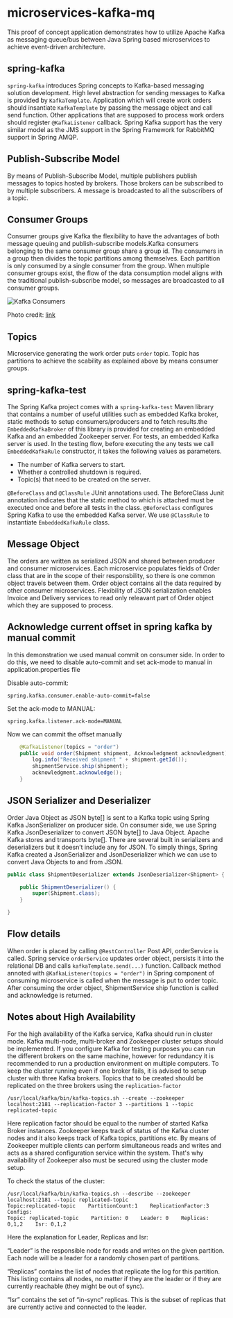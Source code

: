 # microservices-kafka-mq

This proof of concept application demonstrates how to utilize Apache Kafka as messaging queue/bus between Java Spring based microservices to achieve event-driven architecture. 

## spring-kafka

`spring-kafka` introduces Spring concepts to Kafka-based messaging solution development. High level abstraction for sending messages to Kafka is provided by `KafkaTemplate`. Application which will create work orders should insantiate `KafkaTemplate` by passing the message object and call send function. Other applications that are supposed to process work orders should register `@KafkaListener` callback. Spring Kafka support has the very similar model as the JMS support in the Spring Framework for RabbitMQ support in Spring AMQP.


## Publish-Subscribe Model
By means of Publish-Subscribe Model, multiple publishers publish messages to topics hosted by brokers. Those brokers can be subscribed to by multiple subscribers. A message is broadcasted to all the subscribers of a topic.

## Consumer Groups
Consumer groups give Kafka the flexibility to have the advantages of both message queuing and publish-subscribe models.Kafka consumers belonging to the same consumer group share a group id. The consumers in a group then divides the topic partitions among themselves. Each partition is only consumed by a single consumer from the group. When multiple consumer groups exist, the flow of the data consumption model aligns with the traditional publish-subscribe model, so messages are broadcasted to all consumer groups.

![Kafka Consumers](https://forum.huawei.com/enterprise/en/data/attachment/forum/201907/27/155302nzdauhnw1qdih001.png?image.png "Overall Architecture")

Photo credit: [link](https://forum.huawei.com/enterprise/en/profile/2966821?type=posts)

## Topics
Microservice generating the work order puts `order` topic. Topic has partitions to achieve the scability as explained above by means consumer groups.

## spring-kafka-test
The Spring Kafka project comes with a `spring-kafka-test` Maven library that contains a number of useful utilities such as 
embedded Kafka broker, static methods to setup consumers/producers and to fetch results.the `EmbeddedKafkaBroker` of this library is provided for creating an embedded Kafka and an embedded Zookeeper server. For tests, an embedded Kafka server is used. In the testing flow, before executing the any tests we call `EmbeddedKafkaRule` constructor, it takes the following values as parameters.

- The number of Kafka servers to start.
- Whether a controlled shutdown is required.
- Topic(s) that need to be created on the server.

`@BeforeClass` and `@ClassRule` JUnit annotations used. The BeforeClass Junit annotation indicates that the static method to which is attached must be executed once and before all tests in the class. `@BeforeClass` configures Spring Kafka to use the embedded Kafka server. We use `@ClassRule` to instantiate `EmbeddedKafkaRule` class.

## Message Object
The orders are written as serialized JSON and shared  between producer and consumer microservices. Each microservice populates fields of Order class that are in the scope of their responsbility, so there is one common object travels between them. Order object  contains all the data required by other consumer microservices. Flexibility of JSON serialization enables Invoice and Delivery services to read only releavant part of Order object which they are supposed to process.

## Acknowledge current offset in spring kafka by manual commit
In this demonstration we used manual commit on consumer side. In order to do this, we need to disable auto-commit and set ack-mode to manual in application.properties file 

Disable auto-commit:

`spring.kafka.consumer.enable-auto-commit=false`

Set the ack-mode to MANUAL:

`spring.kafka.listener.ack-mode=MANUAL`


Now we can commit the offset manually

```java
	@KafkaListener(topics = "order")
	public void order(Shipment shipment, Acknowledgment acknowledgment) {
		log.info("Received shipment " + shipment.getId());
		shipmentService.ship(shipment);
		acknowledgment.acknowledge();
	}

```
## JSON Serializer and Deserializer
Order Java Object as JSON byte[] is sent to a Kafka topic using Spring Kafka JsonSerializer on producer side. On consumer side, we use Spring Kafka JsonDeserializer to convert JSON byte[] to Java Object. Apache Kafka stores and transports byte[]. There are several built in serializers and deserializers but it doesn’t include any for JSON. To simply things, Spring Kafka created a JsonSerializer and JsonDeserializer which we can use to convert Java Objects to and from JSON.

```java
public class ShipmentDeserializer extends JsonDeserializer<Shipment> {

	public ShipmentDeserializer() {
		super(Shipment.class);
	}

}
```

## Flow details
When order is placed by calling `@RestController` Post API, orderService is called. Spring service `orderService` updates order object, persists it into the relational DB and calls `kafkaTemplate.send(...)` function. Callback method annoted with `@KafkaListener(topics = "order")` in Spring component of consuming microservice is called when the message is put to order topic. After consuming the order object, ShipmentService ship function is called and acknowledge is returned. 

## Notes about High Availability
For the high availability of the Kafka service, Kafka should run in cluster mode. Kafka multi-node, multi-broker and Zookeeper cluster setups should be implemented. If you configure Kafka for testing purposes you can run the different brokers on the same machine, however for redundancy it is recommended to run a production environment on multiple computers. To keep the cluster running even if one broker fails, it is advised to setup cluster with three Kafka brokers. Topics that to be created should be replicated on the three brokers using the `replication-factor`

```
/usr/local/kafka/bin/kafka-topics.sh --create --zookeeper localhost:2181 --replication-factor 3 --partitions 1 --topic replicated-topic
```
Here replication factor should be equal to the number of started Kafka Broker instances. Zookeeper keeps track of status of the Kafka cluster nodes and it also keeps track of Kafka topics, partitions etc. By means of Zookeeper multiple clients can perform simultaneous reads and writes and acts as a shared configuration service within the system. That's why availability of Zookeeper also must be secured using the cluster mode setup.

To check the status of the cluster:
```
/usr/local/kafka/bin/kafka-topics.sh --describe --zookeeper localhost:2181 --topic replicated-topic
Topic:replicated-topic    PartitionCount:1    ReplicationFactor:3    Configs:
Topic: replicated-topic    Partition: 0    Leader: 0    Replicas: 0,1,2    Isr: 0,1,2
```

Here the explanation for Leader, Replicas and Isr:

“Leader” is the responsible node for reads and writes on the given partition. Each node will be a leader for a randomly chosen part of partitions.

“Replicas” contains the list of nodes that replicate the log for this partition. This listing contains all nodes, no matter if they are the leader or if they are currently reachable (they might be out of sync).

“Isr” contains the set of “in-sync” replicas. This is the subset of replicas that are currently active and connected to the leader.
